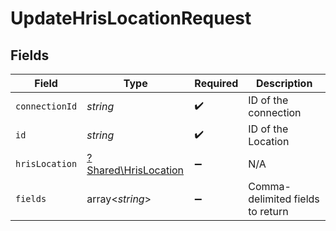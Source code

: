 # UpdateHrisLocationRequest


## Fields

| Field                                                       | Type                                                        | Required                                                    | Description                                                 |
| ----------------------------------------------------------- | ----------------------------------------------------------- | ----------------------------------------------------------- | ----------------------------------------------------------- |
| `connectionId`                                              | *string*                                                    | :heavy_check_mark:                                          | ID of the connection                                        |
| `id`                                                        | *string*                                                    | :heavy_check_mark:                                          | ID of the Location                                          |
| `hrisLocation`                                              | [?Shared\HrisLocation](../../Models/Shared/HrisLocation.md) | :heavy_minus_sign:                                          | N/A                                                         |
| `fields`                                                    | array<*string*>                                             | :heavy_minus_sign:                                          | Comma-delimited fields to return                            |